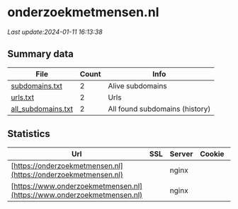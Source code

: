 # onderzoekmetmensen.nl
*Last update:2024-01-11 16:13:38*
## Summary data
| File       | Count | Info |
|------------|-------|------|
|[subdomains.txt](/data/onderzoekmetmensen/subdomains.txt)|2|Alive subdomains|
|[urls.txt](/data/onderzoekmetmensen/urls.txt)|2|Urls|
|[all_subdomains.txt](/data/onderzoekmetmensen/all_subdomains.txt)|2|All found subdomains (history)|
## Statistics
| Url | SSL | Server | Cookie | HSTS | CSP | XFO | XXP | RP | Tech |
|------------|-------|------|------|------|------|------|------|------|------|
|[https://onderzoekmetmensen.nl](https://onderzoekmetmensen.nl)| |nginx| |:white_check_mark: | |:warning: |:white_check_mark: | |:white_check_mark: | |:white_check_mark: | |Drupal HSTS Nginx PH...| |
|[https://www.onderzoekmetmensen.nl](https://www.onderzoekmetmensen.nl)| |nginx| |:white_check_mark: | |:warning: |:white_check_mark: | |:white_check_mark: | |:white_check_mark: | |Drupal HSTS Nginx PH...| |